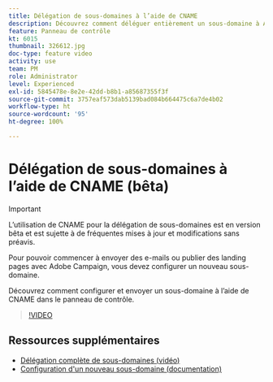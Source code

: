 ```yaml
---
title: Délégation de sous-domaines à l’aide de CNAME
description: Découvrez comment déléguer entièrement un sous-domaine à Adobe Campaign.
feature: Panneau de contrôle
kt: 6015
thumbnail: 326612.jpg
doc-type: feature video
activity: use
team: PM
role: Administrator
level: Experienced
exl-id: 5845478e-8e2e-42dd-b8b1-a85687355f3f
source-git-commit: 3757eaf573dab5139bad084b664475c6a7de4b02
workflow-type: ht
source-wordcount: '95'
ht-degree: 100%

---
```


# Délégation de sous-domaines à l’aide de CNAME (bêta)

>[!IMPORTANT]
>
> L’utilisation de CNAME pour la délégation de sous-domaines est en version bêta et est sujette à de fréquentes mises à jour et modifications sans préavis.

Pour pouvoir commencer à envoyer des e-mails ou publier des landing pages avec Adobe Campaign, vous devez configurer un nouveau sous-domaine.

Découvrez comment configurer et envoyer un sous-domaine à l’aide de CNAME dans le panneau de contrôle.

>[!VIDEO](https://video.tv.adobe.com/v/326612?quality=12)

## Ressources supplémentaires

* [Délégation complète de sous-domaines (vidéo)](./subdomain-delegation.md)
* [Configuration d&#39;un nouveau sous-domaine (documentation)](https://experienceleague.adobe.com/docs/control-panel/using/subdomains-and-certificates/setting-up-new-subdomain.html?lang=fr)

